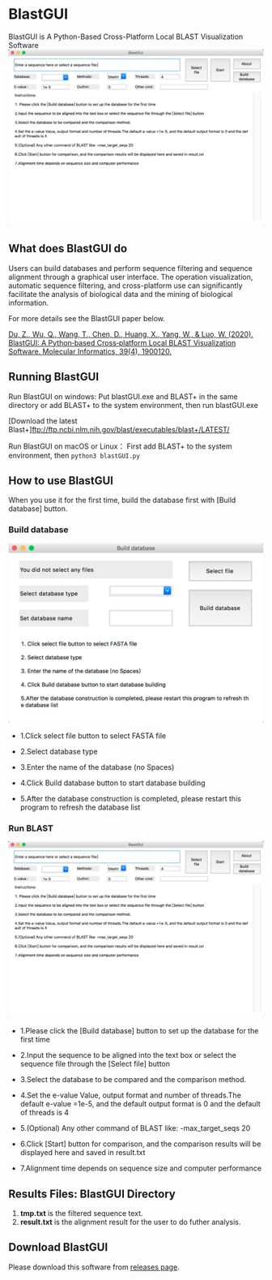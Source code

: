 # BlastGUI

BlastGUI is A Python-Based Cross-Platform Local BLAST Visualization Software
![BlastGUI main interface](picture/mainface.png)

## What does BlastGUI do
Users can build databases and perform sequence filtering and sequence alignment through a graphical user interface. 
The operation visualization, automatic sequence filtering, and cross-platform use can significantly facilitate the analysis of biological data and the mining of biological information. 

For more details see the BlastGUI paper below.

[Du, Z., Wu, Q., Wang, T., Chen, D., Huang, X., Yang, W., & Luo, W. (2020). BlastGUI: A Python‐based Cross‐platform Local BLAST Visualization Software. Molecular Informatics, 39(4), 1900120.](https://pubmed.ncbi.nlm.nih.gov/31650686/)

## Running BlastGUI
Run BlastGUI on windows:
Put blastGUI.exe and BLAST+ in the same directory or add BLAST+ to the system environment, then run blastGUI.exe

[Download the latest Blast+]<ftp://ftp.ncbi.nlm.nih.gov/blast/executables/blast+/LATEST/>

Run BlastGUI on macOS or Linux：
First add BLAST+ to the system environment, then 
`python3 blastGUI.py`

## How to use BlastGUI
When you use it for the first time, build the database first with [Build database] button.

### Build database
![Build database interface](picture/mkdbface.png)
+ 1.Click select file button to select FASTA file 
- 2.Select database type 
+ 3.Enter the name of the database (no Spaces)            
- 4.Click Build database button to start database building             
+ 5.After the database construction is completed, please restart this program to refresh the database list

### Run BLAST
![BlastGUI main interface](picture/mainface.png)
+ 1.Please click the [Build database] button to set up the database for the first time     
- 2.Input the sequence to be aligned into the text box or select the sequence file through the [Select file] button
+ 3.Select the database to be compared and the comparison method.
- 4.Set the e-value Value, output format and number of threads.The default e-value =1e-5, and the default output format is 0 and the default of threads is 4     
+ 5.(Optional) Any other command of BLAST like: -max_target_seqs 20 
- 6.Click [Start] button for comparison, and the comparison results will be displayed here and saved in result.txt
+ 7.Alignment time depends on sequence size and computer performance      
## Results Files: BlastGUI Directory
1. **tmp.txt** is the filtered sequence text.
2. **result.txt** is the alignment result for the user to do futher analysis.

## Download BlastGUI
Please download this software from [releases page](https://github.com/byemaxx/BlastGUI/releases).
